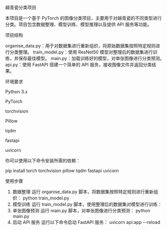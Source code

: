 越青瓷分类项目

本项目是一个基于 PyTorch 的图像分类项目，主要用于对越青瓷的不同类型进行分类。项目包含数据整理、模型训练、模型推理以及提供 API 服务等功能。

项目结构

organise_data.py：用于对数据集进行重新组织，将原始数据集按照特定规则进行分类整理。
train_model.py：使用 ResNet50 模型对整理后的数据集进行训练，并保存最佳模型。
main.py：加载训练好的模型，对单张图像进行分类预测。
api.py：使用 FastAPI 搭建一个简单的 API 服务，接收图像文件并返回分类结果。

环境要求

Python 3.x

PyTorch

torchvision

Pillow

tqdm

fastapi

uvicorn

你可以使用以下命令安装所需的依赖：

pip install torch torchvision pillow tqdm fastapi uvicorn

使用步骤
1. 数据整理
运行 organise_data.py 脚本，将数据集按照特定规则进行重新组织：
python train_model.py
2. 模型训练
运行 train_model.py 脚本，使用整理后的数据集对模型进行训练：
3. 单张图像预测
运行 main.py 脚本，对单张图像进行分类预测：
python main.py
4. 启动 API 服务
运行以下命令启动 FastAPI 服务：
uvicorn api:app --reload
